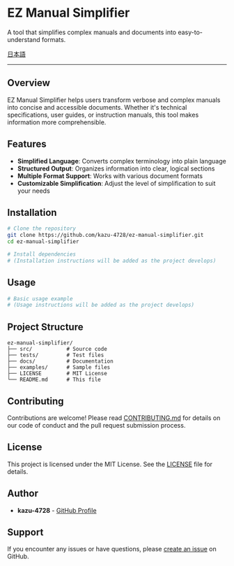 # EZ Manual Simplifier

A tool that simplifies complex manuals and documents into easy-to-understand formats.

[日本語](README.md)

---

## Overview

EZ Manual Simplifier helps users transform verbose and complex manuals into concise and accessible documents. Whether it's technical specifications, user guides, or instruction manuals, this tool makes information more comprehensible.

## Features

- **Simplified Language**: Converts complex terminology into plain language
- **Structured Output**: Organizes information into clear, logical sections
- **Multiple Format Support**: Works with various document formats
- **Customizable Simplification**: Adjust the level of simplification to suit your needs

## Installation

```bash
# Clone the repository
git clone https://github.com/kazu-4728/ez-manual-simplifier.git
cd ez-manual-simplifier

# Install dependencies
# (Installation instructions will be added as the project develops)
```

## Usage

```bash
# Basic usage example
# (Usage instructions will be added as the project develops)
```

## Project Structure

```text
ez-manual-simplifier/
├── src/           # Source code
├── tests/         # Test files
├── docs/          # Documentation
├── examples/      # Sample files
├── LICENSE        # MIT License
└── README.md      # This file
```

## Contributing

Contributions are welcome! Please read [CONTRIBUTING.md](CONTRIBUTING.md) for details on our code of conduct and the pull request submission process.

## License

This project is licensed under the MIT License. See the [LICENSE](LICENSE) file for details.

## Author

- **kazu-4728** - [GitHub Profile](https://github.com/kazu-4728)

## Support

If you encounter any issues or have questions, please [create an issue](https://github.com/kazu-4728/ez-manual-simplifier/issues) on GitHub.
